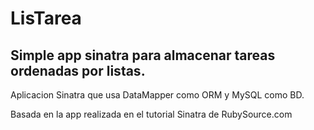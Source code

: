 # LisTarea

## Simple app sinatra para almacenar tareas ordenadas por listas.

Aplicacion Sinatra que usa DataMapper como ORM y MySQL como BD.

Basada en la app realizada en el tutorial Sinatra de RubySource.com
